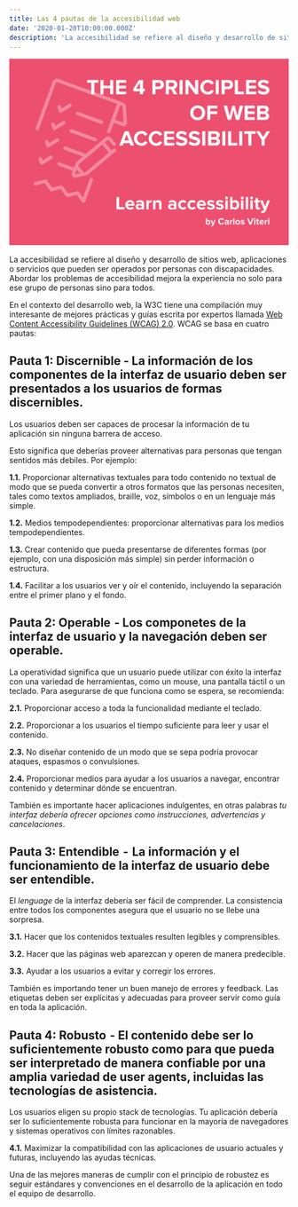 ```yaml
---
title: Las 4 pautas de la accesibilidad web
date: '2020-01-20T10:00:00.000Z'
description: 'La accesibilidad se refiere al diseño y desarrollo de sitios web, aplicaciones o servicios que pueden ser operados por personas con discapacidades. Abordar los problemas de accesibilidad mejora la experiencia no solo para ese grupo de personas sino para todos.'
---
```


![Los 4 principios de la accesibilidad web](./4-principles.png)

La accesibilidad se refiere al diseño y desarrollo de sitios web, aplicaciones o servicios que pueden ser operados por personas con discapacidades. Abordar los problemas de accesibilidad mejora la experiencia no solo para ese grupo de personas sino para todos.

En el contexto del desarrollo web, la W3C tiene una compilación muy interesante de mejores prácticas y guías escrita por expertos llamada [Web Content Accessibility Guidelines (WCAG) 2.0](http://www.sidar.org/traducciones/wcag20/es/). WCAG se basa en cuatro pautas:

## Pauta 1: Discernible - La información de los componentes de la interfaz de usuario deben ser presentados a los usuarios de formas discernibles.

Los usuarios deben ser capaces de procesar la información de tu aplicación sin ninguna barrera de acceso.

Esto significa que deberías proveer alternativas para personas que tengan sentidos más debiles. Por ejemplo:

**1.1.** Proporcionar alternativas textuales para todo contenido no textual de modo que se pueda convertir a otros formatos que las personas necesiten, tales como textos ampliados, braille, voz, símbolos o en un lenguaje más simple.

**1.2.** Medios tempodependientes: proporcionar alternativas para los medios tempodependientes.

**1.3.** Crear contenido que pueda presentarse de diferentes formas (por ejemplo, con una disposición más simple) sin perder información o estructura.

**1.4.** Facilitar a los usuarios ver y oír el contenido, incluyendo la separación entre el primer plano y el fondo.

## Pauta 2: Operable  - Los componetes de la interfaz de usuario y la navegación deben ser operable.

La operatividad significa que un usuario puede utilizar con éxito la interfaz con una variedad de herramientas, como un mouse, una pantalla táctil o un teclado. Para asegurarse de que funciona como se espera, se recomienda:

**2.1.** Proporcionar acceso a toda la funcionalidad mediante el teclado.

**2.2.** Proporcionar a los usuarios el tiempo suficiente para leer y usar el contenido.

**2.3.** No diseñar contenido de un modo que se sepa podría provocar ataques, espasmos o convulsiones.

**2.4.** Proporcionar medios para ayudar a los usuarios a navegar, encontrar contenido y determinar dónde se encuentran.

También es importante hacer aplicaciones indulgentes, en otras palabras _tu interfaz debería ofrecer opciones como instrucciones, advertencias y cancelaciones_.

## Pauta 3: Entendible  -  La información y el funcionamiento de la interfaz de usuario debe ser entendible.

El _lenguage_ de la interfaz debería ser fácil de comprender. La consistencia entre todos los componentes asegura que el usuario no se llebe una sorpresa.

**3.1.** Hacer que los contenidos textuales resulten legibles y comprensibles.

**3.2.** Hacer que las páginas web aparezcan y operen de manera predecible.

**3.3.** Ayudar a los usuarios a evitar y corregir los errores.

También es importando tener un buen manejo de errores y feedback. Las etiquetas deben ser explícitas y adecuadas para proveer servir como guía en toda la aplicación.

## Pauta 4: Robusto  - El contenido debe ser lo suficientemente robusto como para que pueda ser interpretado de manera confiable por una amplia variedad de user agents, incluidas las tecnologías de asistencia.

Los usuarios eligen su propio stack de tecnologías. Tu aplicación debería ser lo suficientemente robusta para funcionar en la mayoría de navegadores y sistemas operativos con límites razonables.

**4.1.** Maximizar la compatibilidad con las aplicaciones de usuario actuales y futuras, incluyendo las ayudas técnicas.

Una de las mejores maneras de cumplir con el principio de robustez es seguir estándares y convenciones en el desarrollo de la aplicación en todo el equipo de desarrollo.
